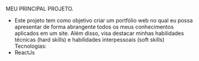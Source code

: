 MEU PRINCIPAL PROJETO.

- Este projeto tem como objetivo criar um portfólio web no qual eu
possa apresentar de forma abrangente todos os meus conhecimentos
aplicados em um site. Além disso, visa destacar minhas habilidades
técnicas (hard skills) e habilidades interpessoais (soft skills)
Tecnologias:
- ReactJs
